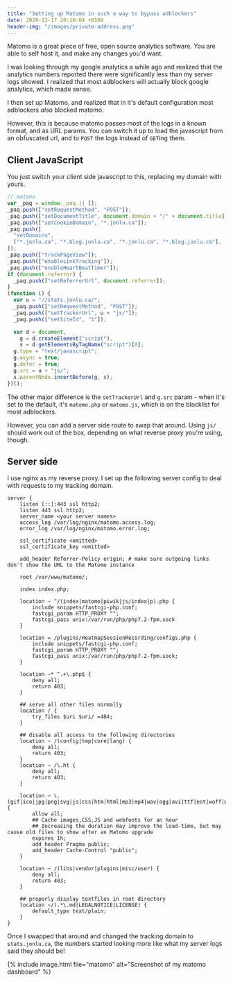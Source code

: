 ```yaml
---
title: "Setting up Matomo in such a way to bypass adblockers"
date: 2020-12-17 20:10:04 +0100
header-img: "/images/private-address.png"
---
```


Matomo is a great piece of free, open source analytics software. You are able to self host it, and make any changes you'd want.

I was looking through my google analytics a while ago and realized that the analytics numbers reported there were significantly less than my server logs showed. I realized that most adblockers will actually block google analytics, which made sense.

I then set up Matomo, and realized that in it's default configuration most adblockers _also_ blocked matomo.

However, this is because matomo passes most of the logs in a known format, and as URL params. You can switch it up to load the javascript from an obfuscated url, and to `POST` the logs instead of `GET`ing them.

## Client JavaScript

You just switch your client side javascript to this, replacing my domain with yours.

```js
// matomo
var _paq = window._paq || [];
_paq.push(["setRequestMethod", "POST"]);
_paq.push(["setDocumentTitle", document.domain + "/" + document.title]);
_paq.push(["setCookieDomain", "*.jonlu.ca"]);
_paq.push([
  "setDomains",
  ["*.jonlu.ca", "*.blog.jonlu.ca", "*.jonlu.ca", "*.blog.jonlu.ca"],
]);
_paq.push(["trackPageView"]);
_paq.push(["enableLinkTracking"]);
_paq.push(["enableHeartBeatTimer"]);
if (document.referrer) {
  _paq.push(["setReferrerUrl", document.referrer]);
}
(function () {
  var u = "//stats.jonlu.ca/";
  _paq.push(["setRequestMethod", "POST"]);
  _paq.push(["setTrackerUrl", u + "js/"]);
  _paq.push(["setSiteId", "1"]);

  var d = document,
    g = d.createElement("script"),
    s = d.getElementsByTagName("script")[0];
  g.type = "text/javascript";
  g.async = true;
  g.defer = true;
  g.src = u + "js/";
  s.parentNode.insertBefore(g, s);
})();
```

The other major difference is the `setTrackerUrl` and `g.src` param - when it's set to the default, it's `matomo.php` or `matomo.js`, which is on the blocklist for most adblockers.

However, you can add a server side route to swap that around. Using `js/` should work out of the box, depending on what reverse proxy you're using, though.

## Server side

I use nginx as my reverse proxy. I set up the following server config to deal with requests to my tracking domain.

```nginx
server {
    listen [::]:443 ssl http2;
    listen 443 ssl http2;
    server_name <your server names>
    access_log /var/log/nginx/matomo.access.log;
    error_log /var/log/nginx/matomo.error.log;

    ssl_certificate <omitted>
    ssl_certificate_key <omitted>

    add_header Referrer-Policy origin; # make sure outgoing links don't show the URL to the Matomo instance

    root /var/www/matomo/;

    index index.php;

    location ~ ^/(index|matomo|piwik|js/index|p).php {
        include snippets/fastcgi-php.conf;
        fastcgi_param HTTP_PROXY "";
        fastcgi_pass unix:/var/run/php/php7.2-fpm.sock
    }

    location = /plugins/HeatmapSessionRecording/configs.php {
        include snippets/fastcgi-php.conf;
        fastcgi_param HTTP_PROXY "";
        fastcgi_pass unix:/var/run/php/php7.2-fpm.sock;
    }

    location ~* ^.+\.php$ {
        deny all;
        return 403;
    }

    ## serve all other files normally
    location / {
        try_files $uri $uri/ =404;
    }

    ## disable all access to the following directories
    location ~ /(config|tmp|core|lang) {
        deny all;
        return 403;
    }
    location ~ /\.ht {
        deny all;
        return 403;
    }

    location ~ \.(gif|ico|jpg|png|svg|js|css|htm|html|mp3|mp4|wav|ogg|avi|ttf|eot|woff|woff2|json|p)$ {
        allow all;
        ## Cache images,CSS,JS and webfonts for an hour
        ## Increasing the duration may improve the load-time, but may cause old files to show after an Matomo upgrade
        expires 1h;
        add_header Pragma public;
        add_header Cache-Control "public";
    }

    location ~ /(libs|vendor|plugins|misc/user) {
        deny all;
        return 403;
    }

    ## properly display textfiles in root directory
    location ~/(.*\.md|LEGALNOTICE|LICENSE) {
        default_type text/plain;
    }
}
```

Once I swapped that around and changed the tracking domain to `stats.jonlu.ca`, the numbers started looking more like what my server logs said they should be!

{% include image.html file="matomo" alt="Screenshot of my matomo dashboard" %}
